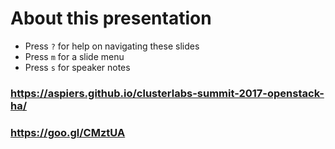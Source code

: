 <!-- .slide: data-state="normal" id="about" data-timing="0" -->
# About this presentation

<!--
*   You can now [watch the video of this presentation online]()
-->
*   Press `?` for help on navigating these slides
*   Press `m` for a slide menu
*   Press `s` for speaker notes <br />

<!--
*   Here is the [original session abstract and details]()
-->


<!-- .slide: data-state="qrcode" id="qrcode" data-menu-title="QR code" data-timing="0" -->
<div class="qrcode" id="qrcode-talk"/>
<h3><a href="https://aspiers.github.io/clusterlabs-summit-2017-openstack-ha/" target="_blank"
       id="talk">https://aspiers.github.io/clusterlabs-summit-2017-openstack-ha/</a></h3>
<h3><a href="https://goo.gl/CMztUA" target="_blank">https://goo.gl/CMztUA</a></h3>
